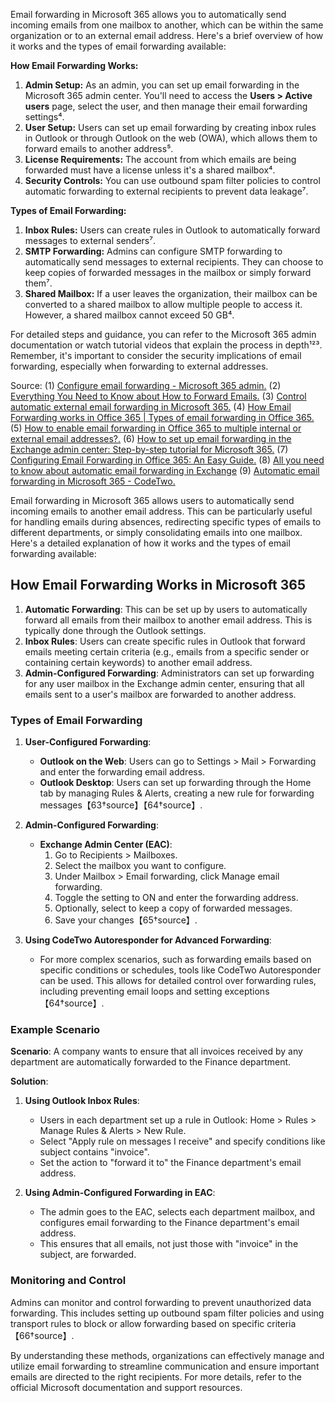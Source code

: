 Email forwarding in Microsoft 365 allows you to automatically send incoming emails from one mailbox to another, which can be within the same organization or to an external email address. Here's a brief overview of how it works and the types of email forwarding available:

**How Email Forwarding Works:**
1. **Admin Setup:** As an admin, you can set up email forwarding in the Microsoft 365 admin center. You'll need to access the **Users > Active users** page, select the user, and then manage their email forwarding settings⁴.
2. **User Setup:** Users can set up email forwarding by creating inbox rules in Outlook or through Outlook on the web (OWA), which allows them to forward emails to another address⁵.
3. **License Requirements:** The account from which emails are being forwarded must have a license unless it's a shared mailbox⁴.
4. **Security Controls:** You can use outbound spam filter policies to control automatic forwarding to external recipients to prevent data leakage⁷.

**Types of Email Forwarding:**
1. **Inbox Rules:** Users can create rules in Outlook to automatically forward messages to external senders⁷.
2. **SMTP Forwarding:** Admins can configure SMTP forwarding to automatically send messages to external recipients. They can choose to keep copies of forwarded messages in the mailbox or simply forward them⁷.
3. **Shared Mailbox:** If a user leaves the organization, their mailbox can be converted to a shared mailbox to allow multiple people to access it. However, a shared mailbox cannot exceed 50 GB⁴.

For detailed steps and guidance, you can refer to the Microsoft 365 admin documentation or watch tutorial videos that explain the process in depth¹²³. Remember, it's important to consider the security implications of email forwarding, especially when forwarding to external addresses.

Source: 
(1) [Configure email forwarding - Microsoft 365 admin.](https://learn.microsoft.com/en-us/microsoft-365/admin/email/configure-email-forwarding?view=o365-worldwide.)
(2) [Everything You Need to Know about How to Forward Emails.](https://www.microsoft.com/en-us/microsoft-365-life-hacks/organization/how-to-forward-emails.)
(3) [Control automatic external email forwarding in Microsoft 365.](https://learn.microsoft.com/en-us/defender-office-365/outbound-spam-policies-external-email-forwarding.)
(4) [How Email Forwarding works in Office 365 | Types of email forwarding in Office 365.](https://www.youtube.com/watch?v=fq5LAOlwILU.)
(5) [How to enable email forwarding in Office 365 to multiple internal or external email addresses?.](https://www.youtube.com/watch?v=C45TmddsC4g.)
(6) [How to set up email forwarding in the Exchange admin center: Step-by-step tutorial for Microsoft 365.](https://www.youtube.com/watch?v=GDVsbMBdoMY.)
(7) [Configuring Email Forwarding in Office 365: An Easy Guide.](https://www.sharepointdiary.com/2021/11/configuring-email-forwarding-in-office-365.html.)
(8) [All you need to know about automatic email forwarding in Exchange](https://techcommunity.microsoft.com/t5/exchange-team-blog/all-you-need-to-know-about-automatic-email-forwarding-in/ba-p/2074888.)
(9) [Automatic email forwarding in Microsoft 365 - CodeTwo.](https://www.codetwo.com/admins-blog/automatic-email-forwarding-microsoft-365/.)




Email forwarding in Microsoft 365 allows users to automatically send incoming emails to another email address. This can be particularly useful for handling emails during absences, redirecting specific types of emails to different departments, or simply consolidating emails into one mailbox. Here's a detailed explanation of how it works and the types of email forwarding available:

## How Email Forwarding Works in Microsoft 365

1. **Automatic Forwarding**: This can be set up by users to automatically forward all emails from their mailbox to another email address. This is typically done through the Outlook settings.
2. **Inbox Rules**: Users can create specific rules in Outlook that forward emails meeting certain criteria (e.g., emails from a specific sender or containing certain keywords) to another email address.
3. **Admin-Configured Forwarding**: Administrators can set up forwarding for any user mailbox in the Exchange admin center, ensuring that all emails sent to a user's mailbox are forwarded to another address.

### Types of Email Forwarding

1. **User-Configured Forwarding**:
   - **Outlook on the Web**: Users can go to Settings > Mail > Forwarding and enter the forwarding email address.
   - **Outlook Desktop**: Users can set up forwarding through the Home tab by managing Rules & Alerts, creating a new rule for forwarding messages【63†source】【64†source】.

2. **Admin-Configured Forwarding**:
   - **Exchange Admin Center (EAC)**:
     1. Go to Recipients > Mailboxes.
     2. Select the mailbox you want to configure.
     3. Under Mailbox > Email forwarding, click Manage email forwarding.
     4. Toggle the setting to ON and enter the forwarding address.
     5. Optionally, select to keep a copy of forwarded messages.
     6. Save your changes【65†source】.

3. **Using CodeTwo Autoresponder for Advanced Forwarding**:
   - For more complex scenarios, such as forwarding emails based on specific conditions or schedules, tools like CodeTwo Autoresponder can be used. This allows for detailed control over forwarding rules, including preventing email loops and setting exceptions【64†source】.

### Example Scenario

**Scenario**: A company wants to ensure that all invoices received by any department are automatically forwarded to the Finance department.

**Solution**:
1. **Using Outlook Inbox Rules**:
   - Users in each department set up a rule in Outlook: Home > Rules > Manage Rules & Alerts > New Rule.
   - Select "Apply rule on messages I receive" and specify conditions like subject contains "invoice".
   - Set the action to "forward it to" the Finance department's email address.
   
2. **Using Admin-Configured Forwarding in EAC**:
   - The admin goes to the EAC, selects each department mailbox, and configures email forwarding to the Finance department's email address.
   - This ensures that all emails, not just those with "invoice" in the subject, are forwarded.

### Monitoring and Control

Admins can monitor and control forwarding to prevent unauthorized data forwarding. This includes setting up outbound spam filter policies and using transport rules to block or allow forwarding based on specific criteria【66†source】.

By understanding these methods, organizations can effectively manage and utilize email forwarding to streamline communication and ensure important emails are directed to the right recipients. For more details, refer to the official Microsoft documentation and support resources.
